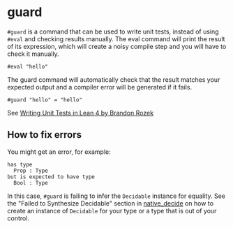 # guard

`#guard` is a command that can be used to write unit tests, instead of using `#eval` and checking results manually.
The eval command will print the result of its expression, which will create a noisy compile step and you will have to check it manually.

```lean
#eval "hello"
```

The guard command will automatically check that the result matches your expected output and a compiler error will be generated if it fails.

```lean
#guard "hello" = "hello"
```

See [Writing Unit Tests in Lean 4 by Brandon Rozek](https://brandonrozek.com/blog/writing-unit-tests-lean-4/)

## How to fix errors

You might get an error, for example:
```
has type
  Prop : Type
but is expected to have type
  Bool : Type
```

In this case, `#guard` is failing to infer the `Decidable` instance for equality.
See the "Failed to Synthesize Decidable" section in [native_decide](./native_decide.md) on how to create an instance of `Decidable` for your type or a type that is out of your control.